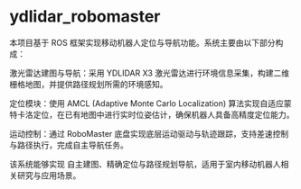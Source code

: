 # ydlidar_robomaster
本项目基于 ROS 框架实现移动机器人定位与导航功能。系统主要由以下部分构成：

激光雷达建图与导航：采用 YDLIDAR X3 激光雷达进行环境信息采集，构建二维栅格地图，并提供路径规划所需的环境感知。

定位模块：使用 AMCL (Adaptive Monte Carlo Localization) 算法实现自适应蒙特卡洛定位，在已有地图中进行实时位姿估计，确保机器人具备高精度定位能力。

运动控制：通过 RoboMaster 底盘实现底层运动驱动与轨迹跟踪，支持差速控制与路径执行，完成自主导航任务。

该系统能够实现 自主建图、精确定位与路径规划导航，适用于室内移动机器人相关研究与应用场景。
